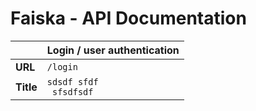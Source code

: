 Faiska - API Documentation
==========================

|  | Login / user authentication |
|-----|----|
| **URL** | `/login` |
| **Title** |  `sdsdf sfdf`<br/> ` sfsdfsdf`|
